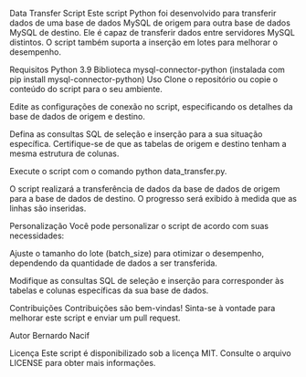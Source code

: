 Data Transfer Script
Este script Python foi desenvolvido para transferir dados de uma base de dados MySQL de origem para outra base de dados MySQL de destino. Ele é capaz de transferir dados entre servidores MySQL distintos. O script também suporta a inserção em lotes para melhorar o desempenho.

Requisitos
Python 3.9
Biblioteca mysql-connector-python (instalada com pip install mysql-connector-python)
Uso
Clone o repositório ou copie o conteúdo do script para o seu ambiente.

Edite as configurações de conexão no script, especificando os detalhes da base de dados de origem e destino.

Defina as consultas SQL de seleção e inserção para a sua situação específica. Certifique-se de que as tabelas de origem e destino tenham a mesma estrutura de colunas.

Execute o script com o comando python data_transfer.py.

O script realizará a transferência de dados da base de dados de origem para a base de dados de destino. O progresso será exibido à medida que as linhas são inseridas.

Personalização
Você pode personalizar o script de acordo com suas necessidades:

Ajuste o tamanho do lote (batch_size) para otimizar o desempenho, dependendo da quantidade de dados a ser transferida.

Modifique as consultas SQL de seleção e inserção para corresponder às tabelas e colunas específicas da sua base de dados.

Contribuições
Contribuições são bem-vindas! Sinta-se à vontade para melhorar este script e enviar um pull request.

Autor
Bernardo Nacif

Licença
Este script é disponibilizado sob a licença MIT. Consulte o arquivo LICENSE para obter mais informações.
